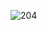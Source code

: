 ![204](https://github.com/CodingMcnugget/sam-api-1/assets/144944897/59c30746-ea6f-43da-94ec-7e95367a5cba)
